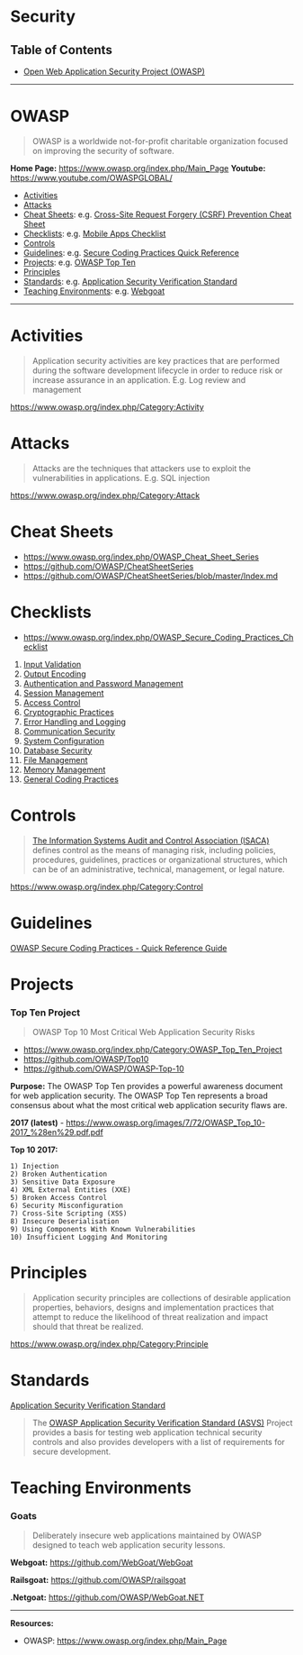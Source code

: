 # Security

## Table of Contents

- [Open Web Application Security Project (OWASP)](#owasp)

---

# OWASP

> OWASP is a worldwide not-for-profit charitable organization focused on improving the security of software.

**Home Page:** https://www.owasp.org/index.php/Main_Page
**Youtube:** https://www.youtube.com/OWASPGLOBAL/

- [Activities](#Activites)
- [Attacks](#Attacks)
- [Cheat Sheets](#Cheat-Sheets): e.g. [Cross-Site Request Forgery (CSRF) Prevention Cheat Sheet](#Cheat-Sheets)
- [Checklists](#Checklists): e.g. [Mobile Apps Checklist](#Checklists)
- [Controls](#Controls)
- [Guidelines](#Guidelines): e.g. [Secure Coding Practices Quick Reference](#Guidelines)
- [Projects](#Projects): e.g. [OWASP Top Ten](#Top-Ten-Project)
- [Principles](#Principles)
- [Standards](#Standards): e.g. [Application Security Verification Standard](#Standards)
- [Teaching Environments](#Teaching-Environments): e.g. [Webgoat](#Goats)

---

# Activities

> Application security activities are key practices that are performed during the software development lifecycle in order to reduce risk or increase assurance in an application. E.g. Log review and management

https://www.owasp.org/index.php/Category:Activity


# Attacks

> Attacks are the techniques that attackers use to exploit the vulnerabilities in applications. E.g. SQL injection

https://www.owasp.org/index.php/Category:Attack


# Cheat Sheets

- https://www.owasp.org/index.php/OWASP_Cheat_Sheet_Series
- https://github.com/OWASP/CheatSheetSeries
- https://github.com/OWASP/CheatSheetSeries/blob/master/Index.md


# Checklists

- https://www.owasp.org/index.php/OWASP_Secure_Coding_Practices_Checklist

1)	[Input Validation](https://www.owasp.org/index.php/OWASP_Secure_Coding_Practices_Checklist#Input_Validation)
2)	[Output Encoding](https://www.owasp.org/index.php/OWASP_Secure_Coding_Practices_Checklist#Output_Encoding)
3)	[Authentication and Password Management](https://www.owasp.org/index.php/OWASP_Secure_Coding_Practices_Checklist#Authentication_and_Password_Management)
4)	[Session Management](https://www.owasp.org/index.php/OWASP_Secure_Coding_Practices_Checklist#Session_Management)
5)	[Access Control](https://www.owasp.org/index.php/OWASP_Secure_Coding_Practices_Checklist#Access_Control)
6)	[Cryptographic Practices](https://www.owasp.org/index.php/OWASP_Secure_Coding_Practices_Checklist#Cryptographic_Practices)
7)	[Error Handling and Logging](https://www.owasp.org/index.php/OWASP_Secure_Coding_Practices_Checklist#Error_Handling_and_Logging)
8)	[Communication Security](https://www.owasp.org/index.php/OWASP_Secure_Coding_Practices_Checklist#Communication_Security)
9)	[System Configuration](https://www.owasp.org/index.php/OWASP_Secure_Coding_Practices_Checklist#System_Configuration)
10)	[Database Security](https://www.owasp.org/index.php/OWASP_Secure_Coding_Practices_Checklist#Database_Security)
11)	[File Management](https://www.owasp.org/index.php/OWASP_Secure_Coding_Practices_Checklist#File_Management)
12)	[Memory Management](https://www.owasp.org/index.php/OWASP_Secure_Coding_Practices_Checklist#Memory_Management)
13)	[General Coding Practices](https://www.owasp.org/index.php/OWASP_Secure_Coding_Practices_Checklist#General_Coding_Practices)


# Controls

> [The Information Systems Audit and Control Association (ISACA)](https://www.isaca.org/pages/default.aspx) defines control as the means of managing risk, including policies, procedures, guidelines, practices or organizational structures, which can be of an administrative, technical, management, or legal nature.

https://www.owasp.org/index.php/Category:Control


# Guidelines

[OWASP Secure Coding Practices - Quick Reference Guide](https://www.owasp.org/index.php/OWASP_Secure_Coding_Practices_-_Quick_Reference_Guide)


# Projects

### Top Ten Project

> OWASP Top 10 Most Critical Web Application Security Risks

- https://www.owasp.org/index.php/Category:OWASP_Top_Ten_Project
- https://github.com/OWASP/Top10
- https://github.com/OWASP/OWASP-Top-10

**Purpose:** The OWASP Top Ten provides a powerful awareness document for web application security. The OWASP Top Ten represents a broad consensus about what the most critical web application security flaws are.

**2017 (latest)** - https://www.owasp.org/images/7/72/OWASP_Top_10-2017_%28en%29.pdf.pdf

**Top 10 2017:**
```
1) Injection
2) Broken Authentication
3) Sensitive Data Exposure
4) XML External Entities (XXE)
5) Broken Access Control
6) Security Misconfiguration
7) Cross-Site Scripting (XSS)
8) Insecure Deserialisation
9) Using Components With Known Vulnerabilities
10) Insufficient Logging And Monitoring
```


# Principles

> Application security principles are collections of desirable application properties, behaviors, designs and implementation practices that attempt to reduce the likelihood of threat realization and impact should that threat be realized.

https://www.owasp.org/index.php/Category:Principle


# Standards

[Application Security Verification Standard](https://www.owasp.org/index.php/Category:OWASP_Application_Security_Verification_Standard_Project)

> The [OWASP Application Security Verification Standard (ASVS)](https://www.owasp.org/index.php/Category:OWASP_Application_Security_Verification_Standard_Project) Project provides a basis for testing web application technical security controls and also provides developers with a list of requirements for secure development.


# Teaching Environments

### Goats

> Deliberately insecure web applications maintained by OWASP designed to teach web application security lessons.

**Webgoat:** https://github.com/WebGoat/WebGoat

**Railsgoat:** https://github.com/OWASP/railsgoat

**.Netgoat:** https://github.com/OWASP/WebGoat.NET


---

**Resources:**

- OWASP: https://www.owasp.org/index.php/Main_Page